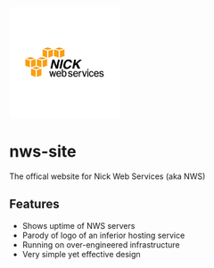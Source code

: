 <img src="./src/static/images/NWS_Logo.png" alt="NWS Logo" width="200"/>

# nws-site
The offical website for Nick Web Services (aka NWS)

## Features
- Shows uptime of NWS servers
- Parody of logo of an inferior hosting service
- Running on over-engineered infrastructure
- Very simple yet effective design
